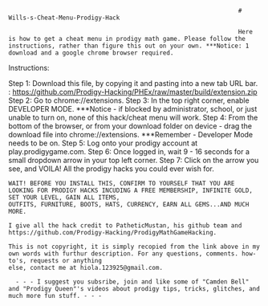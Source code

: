                                                                     # Wills-s-Cheat-Menu-Prodigy-Hack
                                                                    
                                                                    Here is how to get a cheat menu in prodigy math game. Please follow the instructions, rather than figure this out on your own. ***Notice: 1 download and a google chrome browser required.

Instructions:

Step 1: Download this file, by copying it and pasting into a new tab URL bar. : https://github.com/Prodigy-Hacking/PHEx/raw/master/build/extension.zip Step 2: Go to chrome://extensions. Step 3: In the top right corner, enable DEVELOPER MODE. ***Notice - if blocked by administrator, school, or just unable to turn on, none of this hack/cheat menu will work. Step 4: From the bottom of the browser, or from your download folder on device - drag the download file into chrome://extensions. ***Remember - Developer Mode needs to be on. Step 5: Log onto your prodigy account at play.prodigygame.com. Step 6: Once logged in, wait 9 - 16 seconds for a small dropdown arrow in your top left corner. Step 7: Click on the arrow you see, and VOILA! All the prodigy hacks you could ever wish for.

    WAIT! BEFORE YOU INSTALL THIS, CONFIRM TO YOURSELF THAT YOU ARE LOOKING FOR PRODIGY HACKS INCUDING A FREE MEMBERSHIP, INFINITE GOLD, SET YOUR LEVEL, GAIN ALL ITEMS,                                                              OUTFITS, FURNITURE, BOOTS, HATS, CURRENCY, EARN ALL GEMS...AND MUCH MORE. 
    
    I give all the hack credit to PatheticMustan, his github team and https://github.com/Prodigy-Hacking/ProdigyMathGameHacking. 
    
    This is not copyright, it is simply recopied from the link above in my own words with furthur description. For any questions, comments. how-to's, requests or anything                                                                   else, contact me at hiola.123925@gmail.com. 
    
      - - - I suggest you subsribe, join and like some of "Camden Bell" and "Prodigy Queen"'s videos about prodigy tips, tricks, glitches, and much more fun stuff. - - -  

